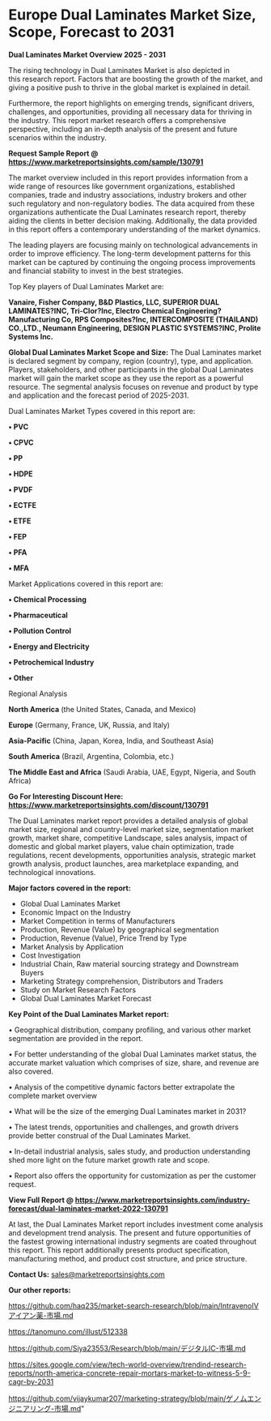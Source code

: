 # Europe Dual Laminates Market Size, Scope, Forecast to 2031

<Strong> Dual Laminates Market Overview 2025 - 2031</strong>

The rising technology in Dual Laminates Market is also depicted in this research report. Factors that are boosting the growth of the market, and giving a positive push to thrive in the global market is explained in detail.

Furthermore, the report highlights on emerging trends, significant drivers, challenges, and opportunities, providing all necessary data for thriving in the industry. This report market research offers a comprehensive perspective, including an in-depth analysis of the present and future scenarios within the industry.

<strong>Request Sample Report @ <a href=https://www.marketreportsinsights.com/sample/130791>https://www.marketreportsinsights.com/sample/130791</a></strong>

The market overview included in this report provides information from a wide range of resources like government organizations, established companies, trade and industry associations, industry brokers and other such regulatory and non-regulatory bodies. The data acquired from these organizations authenticate the Dual Laminates research report, thereby aiding the clients in better decision making. Additionally, the data provided in this report offers a contemporary understanding of the market dynamics.

The leading players are focusing mainly on technological advancements in order to improve efficiency. The long-term development patterns for this market can be captured by continuing the ongoing process improvements and financial stability to invest in the best strategies.

Top Key players of Dual Laminates Market are:

<strong>Vanaire, Fisher Company, B&D Plastics, LLC, SUPERIOR DUAL LAMINATES?INC, Tri-Clor?Inc, Electro Chemical Engineering?Manufacturing Co, RPS Composites?Inc, INTERCOMPOSITE (THAILAND) CO.,LTD., Neumann Engineering, DESIGN PLASTIC SYSTEMS?INC, Prolite Systems Inc.</strong>

<strong><b>Global Dual Laminates Market Scope and Size:</b></strong>
The Dual Laminates market is declared segment by company, region (country), type, and application. Players, stakeholders, and other participants in the global Dual Laminates market will gain the market scope as they use the report as a powerful resource. The segmental analysis focuses on revenue and product by type and application and the forecast period of 2025-2031.

Dual Laminates Market Types covered in this report are:

<strong>• PVC

• CPVC

• PP

• HDPE

• PVDF

• ECTFE

• ETFE

• FEP

• PFA

• MFA</strong>

Market Applications covered in this report are:

<strong>• Chemical Processing

• Pharmaceutical

• Pollution Control

• Energy and Electricity

• Petrochemical Industry

• Other</strong> 

Regional Analysis

<strong>North America</strong> (the United States, Canada, and Mexico)

<strong>Europe</strong> (Germany, France, UK, Russia, and Italy)

<strong>Asia-Pacific</strong> (China, Japan, Korea, India, and Southeast Asia)

<strong>South America</strong> (Brazil, Argentina, Colombia, etc.)

<strong>The Middle East and Africa</strong> (Saudi Arabia, UAE, Egypt, Nigeria, and South Africa)

<strong>Go For Interesting Discount Here: <a href=https://www.marketreportsinsights.com/discount/130791>https://www.marketreportsinsights.com/discount/130791</a></strong>

The Dual Laminates market report provides a detailed analysis of global market size, regional and country-level market size, segmentation market growth, market share, competitive Landscape, sales analysis, impact of domestic and global market players, value chain optimization, trade regulations, recent developments, opportunities analysis, strategic market growth analysis, product launches, area marketplace expanding, and technological innovations.

<strong><b>Major factors covered in the report:</b></strong>
<ul>
  <li>Global Dual Laminates Market </li>
  <li>Economic Impact on the Industry</li>
  <li>Market Competition in terms of Manufacturers</li>
  <li>Production, Revenue (Value) by geographical segmentation</li>
  <li>Production, Revenue (Value), Price Trend by Type</li>
  <li>Market Analysis by Application</li>
  <li>Cost Investigation</li>
  <li>Industrial Chain, Raw material sourcing strategy and Downstream Buyers</li>
  <li>Marketing Strategy comprehension, Distributors and Traders</li>
  <li>Study on Market Research Factors</li>
  <li>Global Dual Laminates Market Forecast</li>
</ul>

<strong><b>Key Point of the Dual Laminates Market report:</b></strong>

• Geographical distribution, company profiling, and various other market segmentation are provided in the report.

• For better understanding of the global Dual Laminates market status, the accurate market valuation which comprises of size, share, and revenue are also covered.

• Analysis of the competitive dynamic factors better extrapolate the complete market overview

• What will be the size of the emerging Dual Laminates market in 2031?

• The latest trends, opportunities and challenges, and growth drivers provide better construal of the Dual Laminates Market.

• In-detail industrial analysis, sales study, and production understanding shed more light on the future market growth rate and scope.

• Report also offers the opportunity for customization as per the customer request.

<strong><b>View Full Report @ <a href=https://www.marketreportsinsights.com/industry-forecast/dual-laminates-market-2022-130791>https://www.marketreportsinsights.com/industry-forecast/dual-laminates-market-2022-130791</a></b></strong>


At last, the Dual Laminates Market report includes investment come analysis and development trend analysis. The present and future opportunities of the fastest growing international industry segments are coated throughout this report. This report additionally presents product specification, manufacturing method, and product cost structure, and price structure.

<strong>Contact Us:</strong>
sales@marketreportsinsights.com

<strong>Our other reports:</strong>

<a href=https://github.com/haq235/market-search-research/blob/main/IntravenoIVアイアン薬-市場.md>https://github.com/haq235/market-search-research/blob/main/IntravenoIVアイアン薬-市場.md</a>

<a href=https://tanomuno.com/illust/512338>https://tanomuno.com/illust/512338</a>

<a href=https://github.com/Siya23553/Research/blob/main/デジタルIC-市場.md>https://github.com/Siya23553/Research/blob/main/デジタルIC-市場.md</a>

<a href=https://sites.google.com/view/tech-world-overview/trendind-research-reports/north-america-concrete-repair-mortars-market-to-witness-5-9-cagr-by-2031>https://sites.google.com/view/tech-world-overview/trendind-research-reports/north-america-concrete-repair-mortars-market-to-witness-5-9-cagr-by-2031</a>

<a href=https://github.com/vijaykumar207/marketing-strategy/blob/main/ゲノムエンジニアリング-市場.md>https://github.com/vijaykumar207/marketing-strategy/blob/main/ゲノムエンジニアリング-市場.md</a>"
